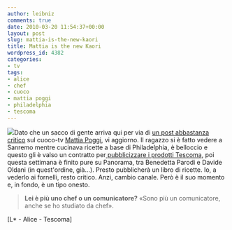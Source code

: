```yaml
---
author: leibniz
comments: true
date: 2010-03-20 11:54:37+00:00
layout: post
slug: mattia-is-the-new-kaori
title: Mattia is the new Kaori
wordpress_id: 4382
categories:
- tv
tags:
- alice
- chef
- cuoco
- mattia poggi
- philadelphia
- tescoma
---
```


![](http://www1.tescoma.com/images/clanky/it/nueve/cuoco/thu_XK4V5819.jpg)Dato che un sacco di gente arriva qui per via di [un post abbastanza critico](http://www.leibniz-blogs.it/2009/02/14/tv/non-chiedetegli-mai-degli-spaghetti-al-cartoccio/) sul cuoco-tv [Mattia Poggi](http://www.alice.tv/articolo/format-mattia-detto-fatto), vi aggiorno. Il ragazzo si è fatto vedere a Sanremo mentre cucinava ricette a base di Philadelphia, è belloccio e questo gli è valso un contratto per[ pubblicizzare i prodotti Tescoma](http://www1.tescoma.com/it/scripts/index.php?id_nad=338), poi questa settimana è finito pure su Panorama, tra Benedetta Parodi e Davide Oldani (in quest'ordine, già...). Presto pubblicherà un libro di ricette. Io, a vederlo ai fornelli, resto critico. Anzi, cambio canale. Però è il suo momento e, in fondo, è un tipo onesto.


> **Lei è più uno chef o un comunicatore?**
«Sono più un comunicatore, anche se ho studiato da chef».


[L* - Alice - Tescoma]
